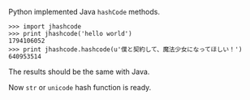 Python implemented Java `hashCode` methods.

    >>> import jhashcode
    >>> print jhashcode('hello world')
    1794106052
    >>> print jhashcode.hashcode(u'僕と契約して、魔法少女になってほしい！')
    640953514

The results should be the same with Java.

Now `str` or `unicode` hash function is ready.

